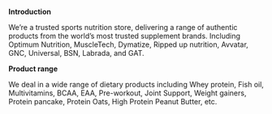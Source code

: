 
**Introduction**

We’re a trusted sports nutrition store, delivering a range of authentic products from the world’s most trusted supplement brands. Including Optimum Nutrition, MuscleTech, Dymatize, Ripped up nutrition, Avvatar, GNC, Universal, BSN, Labrada, and GAT. 

**Product range**

We deal in a wide range of dietary products including Whey protein, Fish oil, Multivitamins, BCAA, EAA, Pre-workout, Joint Support, Weight gainers, Protein pancake, Protein Oats, High Protein Peanut Butter, etc.
